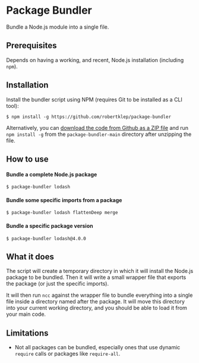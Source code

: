 # Package Bundler

Bundle a Node.js module into a single file.

## Prerequisites

Depends on having a working, and recent, Node.js installation (including `npm`).

## Installation

Install the bundler script using NPM (requires Git to be installed as a CLI tool):
```
$ npm install -g https://github.com/robertklep/package-bundler
```

Alternatively, you can [download the code from Github as a ZIP file](https://github.com/robertklep/package-bundler/archive/refs/heads/main.zip) and run `npm install -g` from the `package-bundler-main` directory after unzipping the file.

## How to use

#### Bundle a complete Node.js package
```
$ package-bundler lodash
```

#### Bundle some specific imports from a package
```
$ package-bundler lodash flattenDeep merge
```

#### Bundle a specific package version
```
$ package-bundler lodash@4.0.0
```

## What it does

The script will create a temporary directory in which it will install the Node.js package to be bundled. Then it will write a small wrapper file that exports the package (or just the specific imports).

It will then run `ncc` against the wrapper file to bundle everything into a single file inside a directory named after the package. It will move this directory into your current working directory, and you should be able to load it from your main code.

## Limitations

* Not all packages can be bundled, especially ones that use dynamic `require` calls or packages like `require-all`.
